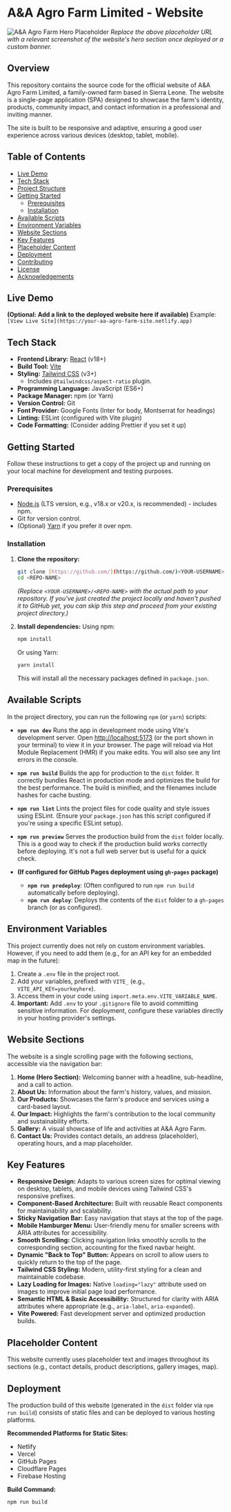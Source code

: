 # A&A Agro Farm Limited - Website

![A&A Agro Farm Hero Placeholder](https://placehold.co/1200x300/22C55E/FFFFFF?text=A%26A+Agro+Farm+Limited+Website)
_Replace the above placeholder URL with a relevant screenshot of the website's hero section once deployed or a custom banner._

## Overview

This repository contains the source code for the official website of A&A Agro Farm Limited, a family-owned farm based in Sierra Leone. The website is a single-page application (SPA) designed to showcase the farm's identity, products, community impact, and contact information in a professional and inviting manner.

The site is built to be responsive and adaptive, ensuring a good user experience across various devices (desktop, tablet, mobile).

## Table of Contents

- [Live Demo](#live-demo)
- [Tech Stack](#tech-stack)
- [Project Structure](#project-structure)
- [Getting Started](#getting-started)
    - [Prerequisites](#prerequisites)
    - [Installation](#installation)
- [Available Scripts](#available-scripts)
- [Environment Variables](#environment-variables)
- [Website Sections](#website-sections)
- [Key Features](#key-features)
- [Placeholder Content](#placeholder-content)
- [Deployment](#deployment)
- [Contributing](#contributing)
- [License](#license)
- [Acknowledgements](#acknowledgements)

## Live Demo

**(Optional: Add a link to the deployed website here if available)**
Example: `[View Live Site](https://your-aa-agro-farm-site.netlify.app)`

## Tech Stack

- **Frontend Library:** [React](https://reactjs.org/) (v18+)
- **Build Tool:** [Vite](https://vitejs.dev/)
- **Styling:** [Tailwind CSS](https://tailwindcss.com/) (v3+)
    - Includes `@tailwindcss/aspect-ratio` plugin.
- **Programming Language:** JavaScript (ES6+)
- **Package Manager:** npm (or Yarn)
- **Version Control:** Git
- **Font Provider:** Google Fonts (Inter for body, Montserrat for headings)
- **Linting:** ESLint (configured with Vite plugin)
- **Code Formatting:** (Consider adding Prettier if you set it up)

## Getting Started

Follow these instructions to get a copy of the project up and running on your local machine for development and testing purposes.

### Prerequisites

- [Node.js](https://nodejs.org/) (LTS version, e.g., v18.x or v20.x, is recommended) - includes npm.
- Git for version control.
- (Optional) [Yarn](https://yarnpkg.com/) if you prefer it over npm.

### Installation

1.  **Clone the repository:**

    ```bash
    git clone [https://github.com/](https://github.com/)<YOUR-USERNAME>/<REPO-NAME>.git
    cd <REPO-NAME>
    ```

    _(Replace `<YOUR-USERNAME>/<REPO-NAME>` with the actual path to your repository. If you've just created the project locally and haven't pushed it to GitHub yet, you can skip this step and proceed from your existing project directory.)_

2.  **Install dependencies:**
    Using npm:
    ```bash
    npm install
    ```
    Or using Yarn:
    ```bash
    yarn install
    ```
    This will install all the necessary packages defined in `package.json`.

## Available Scripts

In the project directory, you can run the following `npm` (or `yarn`) scripts:

- **`npm run dev`**
  Runs the app in development mode using Vite's development server. Open [http://localhost:5173](http://localhost:5173) (or the port shown in your terminal) to view it in your browser. The page will reload via Hot Module Replacement (HMR) if you make edits. You will also see any lint errors in the console.

- **`npm run build`**
  Builds the app for production to the `dist` folder. It correctly bundles React in production mode and optimizes the build for the best performance. The build is minified, and the filenames include hashes for cache busting.

- **`npm run lint`**
  Lints the project files for code quality and style issues using ESLint. (Ensure your `package.json` has this script configured if you're using a specific ESLint setup).

- **`npm run preview`**
  Serves the production build from the `dist` folder locally. This is a good way to check if the production build works correctly before deploying. It's not a full web server but is useful for a quick check.

- **(If configured for GitHub Pages deployment using `gh-pages` package)**
    - **`npm run predeploy`**: (Often configured to run `npm run build` automatically before deploying).
    - **`npm run deploy`**: Deploys the contents of the `dist` folder to a `gh-pages` branch (or as configured).

## Environment Variables

This project currently does not rely on custom environment variables. However, if you need to add them (e.g., for an API key for an embedded map in the future):

1.  Create a `.env` file in the project root.
2.  Add your variables, prefixed with `VITE_` (e.g., `VITE_API_KEY=yourkeyhere`).
3.  Access them in your code using `import.meta.env.VITE_VARIABLE_NAME`.
4.  **Important:** Add `.env` to your `.gitignore` file to avoid committing sensitive information. For deployment, configure these variables directly in your hosting provider's settings.

## Website Sections

The website is a single scrolling page with the following sections, accessible via the navigation bar:

1.  **Home (Hero Section):** Welcoming banner with a headline, sub-headline, and a call to action.
2.  **About Us:** Information about the farm's history, values, and mission.
3.  **Our Products:** Showcases the farm's produce and services using a card-based layout.
4.  **Our Impact:** Highlights the farm's contribution to the local community and sustainability efforts.
5.  **Gallery:** A visual showcase of life and activities at A&A Agro Farm.
6.  **Contact Us:** Provides contact details, an address (placeholder), operating hours, and a map placeholder.

## Key Features

- **Responsive Design:** Adapts to various screen sizes for optimal viewing on desktop, tablets, and mobile devices using Tailwind CSS's responsive prefixes.
- **Component-Based Architecture:** Built with reusable React components for maintainability and scalability.
- **Sticky Navigation Bar:** Easy navigation that stays at the top of the page.
- **Mobile Hamburger Menu:** User-friendly menu for smaller screens with ARIA attributes for accessibility.
- **Smooth Scrolling:** Clicking navigation links smoothly scrolls to the corresponding section, accounting for the fixed navbar height.
- **Dynamic "Back to Top" Button:** Appears on scroll to allow users to quickly return to the top of the page.
- **Tailwind CSS Styling:** Modern, utility-first styling for a clean and maintainable codebase.
- **Lazy Loading for Images:** Native `loading="lazy"` attribute used on images to improve initial page load performance.
- **Semantic HTML & Basic Accessibility:** Structured for clarity with ARIA attributes where appropriate (e.g., `aria-label`, `aria-expanded`).
- **Vite Powered:** Fast development server and optimized production builds.

## Placeholder Content

This website currently uses placeholder text and images throughout its sections (e.g., contact details, product descriptions, gallery images, map).

## Deployment

The production build of this website (generated in the `dist` folder via `npm run build`) consists of static files and can be deployed to various hosting platforms.

**Recommended Platforms for Static Sites:**

- Netlify
- Vercel
- GitHub Pages
- Cloudflare Pages
- Firebase Hosting

**Build Command:**

```bash
npm run build
```
